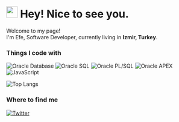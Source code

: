 <h1><img src="https://emojis.slackmojis.com/emojis/images/1531849430/4246/blob-sunglasses.gif?1531849430" width="30"/> Hey! Nice to see you.</h1>


<p>Welcome to my page! </br> I'm Efe, Software Developer, currently living in <b>Izmir, Turkey</b>. </p>
<h3>Things I code with</h3>
<p>
  <img alt="Oracle Database" src="https://custom-icon-badges.demolab.com/badge/Oracle%20Database-F80000?logo=oracle&logoColor=white" />
  <img alt="Oracle SQL" src="https://custom-icon-badges.demolab.com/badge/Oracle%20SQL-F80000?logo=oracle&logoColor=white" />
  <img alt="Oracle PL/SQL" src="https://custom-icon-badges.demolab.com/badge/Oracle%20PL/SQL-F80000?logo=oracle&logoColor=white" />
  <img alt="Oracle APEX" src="https://custom-icon-badges.demolab.com/badge/Oracle%20APEX-F80000?logo=oracle&logoColor=white" />
  <img alt="JavaScript" src="https://img.shields.io/badge/-JavaScript-fcdc00?style=flat-square&logo=javascript&logoColor=181818" />
</p>

![Top Langs](https://github-readme-stats.vercel.app/api/top-langs/?username=efeataroglu&layout=compact)

<h3>Where to find me</h3>
<p></a> <a href="https://twitter.com/efeataroglu" target="_blank"><img alt="Twitter" src="https://img.shields.io/badge/twitter-%231DA1F2.svg?&style=for-the-badge&logo=twitter&logoColor=white" /></a> 
</p>

